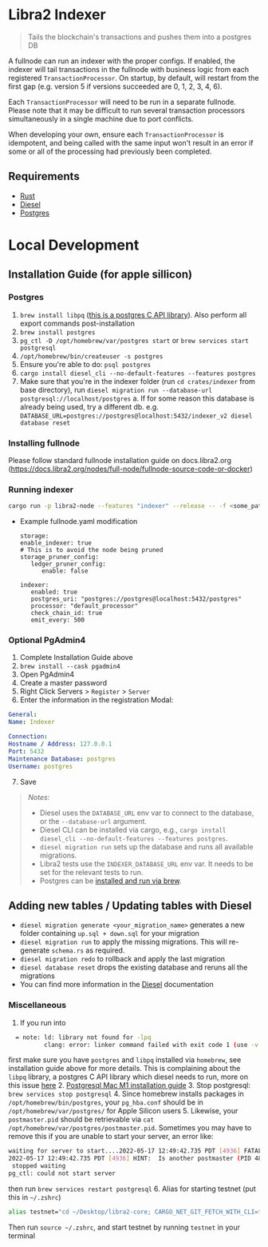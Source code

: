 # Libra2 Indexer

> Tails the blockchain's transactions and pushes them into a postgres DB

A fullnode can run an indexer with the proper configs. If enabled, the indexer will tail
transactions in the fullnode with business logic from  each registered `TransactionProcessor`. On
startup, by default, will restart from the first gap (e.g. version 5 if versions succeeded are 0, 1, 2, 3, 4, 6). 

Each `TransactionProcessor` will need to be run in a separate fullnode. Please note that it may be difficult to run several transaction processors simultaneously in a single machine due to port conflicts. 

When developing your own, ensure each `TransactionProcessor` is idempotent, and being called with the same input won't result in an error if some or all of the processing had previously been completed.

## Requirements

- [Rust](https://rustup.rs/)
- [Diesel](https://diesel.rs/)
- [Postgres](https://www.postgresql.org/)

# Local Development

## Installation Guide (for apple sillicon)
### Postgres 
1. `brew install libpq` ([this is a postgres C API library](https://formulae.brew.sh/formula/libpq)). Also perform all export commands post-installation
2. `brew install postgres`
3. `pg_ctl -D /opt/homebrew/var/postgres start` or `brew services start postgresql`
4. `/opt/homebrew/bin/createuser -s postgres`
5. Ensure you're able to do: `psql postgres`
6. `cargo install diesel_cli --no-default-features --features postgres`
7. Make sure that you're in the indexer folder (run `cd crates/indexer` from base directory), run `diesel migration run --database-url postgresql://localhost/postgres`
   a. If for some reason this database is already being used, try a different db. e.g.
      `DATABASE_URL=postgres://postgres@localhost:5432/indexer_v2 diesel database reset`

### Installing fullnode
Please follow standard fullnode installation guide on docs.libra2.org (https://docs.libra2.org/nodes/full-node/fullnode-source-code-or-docker)

### Running indexer
```bash
cargo run -p libra2-node --features "indexer" --release -- -f <some_path>/fullnode.yaml
```
   * Example fullnode.yaml modification
      ```
      storage:
      enable_indexer: true
      # This is to avoid the node being pruned
      storage_pruner_config:
         ledger_pruner_config:
            enable: false

      indexer:
         enabled: true
         postgres_uri: "postgres://postgres@localhost:5432/postgres"
         processor: "default_processor"
         check_chain_id: true
         emit_every: 500
      ```

### Optional PgAdmin4
1. Complete Installation Guide above
2. `brew install --cask pgadmin4`
3. Open PgAdmin4
4. Create a master password
5. Right Click Servers > `Register` > `Server`
6. Enter the information in the registration Modal:

```yaml
General:
Name: Indexer

Connection:
Hostname / Address: 127.0.0.1
Port: 5432
Maintenance Database: postgres
Username: postgres
```
7. Save

> *Notes*:
> - Diesel uses the `DATABASE_URL` env var to connect to the database, or the `--database-url` argument.
> - Diesel CLI can be installed via cargo, e.g., `cargo install diesel_cli --no-default-features --features postgres`.
> - `diesel migration run` sets up the database and runs all available migrations.
> - Libra2 tests use the `INDEXER_DATABASE_URL` env var. It needs to be set for the relevant tests to run.
> - Postgres can be [installed and run via brew](https://wiki.postgresql.org/wiki/Homebrew).

## Adding new tables / Updating tables with Diesel

* `diesel migration generate <your_migration_name>` generates a new folder containing `up.sql + down.sql` for your
  migration
* `diesel migration run` to apply the missing migrations. This will re-generate `schema.rs` as required.
* `diesel migration redo` to rollback and apply the last migration
* `diesel database reset` drops the existing database and reruns all the migrations
* You can find more information in the [Diesel](https://diesel.rs/) documentation

### Miscellaneous
1. If you run into
```bash
  = note: ld: library not found for -lpq
          clang: error: linker command failed with exit code 1 (use -v to see invocation)
```

first make sure you have `postgres` and `libpq` installed via `homebrew`, see installation guide above for more details.
This is complaining about the `libpq` library, a postgres C API library which diesel needs to run, more on this issue [here](https://github.com/diesel-rs/diesel/issues/2612)
2. [Postgresql Mac M1 installation guide](https://gist.github.com/phortuin/2fe698b6c741fd84357cec84219c6667)
3. Stop postgresql: `brew services stop postgresql`
4. Since homebrew installs packages in `/opt/homebrew/bin/postgres`, your `pg_hba.conf` should be in `/opt/homebrew/var/postgres/` for Apple Silicon users
5. Likewise, your `postmaster.pid` should be retrievable via `cat /opt/homebrew/var/postgres/postmaster.pid`. Sometimes you may have to remove this if you are unable to start your server, an error like:
```bash
waiting for server to start....2022-05-17 12:49:42.735 PDT [4936] FATAL:  lock file "postmaster.pid" already exists
2022-05-17 12:49:42.735 PDT [4936] HINT:  Is another postmaster (PID 4885) running in data directory "/opt/homebrew/var/postgres"?
 stopped waiting
pg_ctl: could not start server
```
then run `brew services restart postgresql`
6. Alias for starting testnet (put this in `~/.zshrc`)
```bash
alias testnet="cd ~/Desktop/libra2-core; CARGO_NET_GIT_FETCH_WITH_CLI=true cargo run -p libra2-node -- --test"
```
Then run `source ~/.zshrc`, and start testnet by running `testnet` in your terminal

